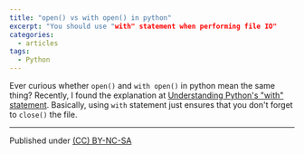 ```yaml
---
title: "open() vs with open() in python"
excerpt: "You should use "with" statement when performing file IO"
categories:
  - articles
tags:
  - Python
---
```


Ever curious whether `open()` and `with open()` in python mean the same thing? Recently, I found the explanation at [Understanding Python's "with" statement](http://effbot.org/zone/python-with-statement.htm). Basically, using `with` statement just ensures that you don't forget to `close()` the file.

---
Published under <a rel="license" href="http://creativecommons.org/licenses/by-nc-sa/3.0/">(CC) BY-NC-SA </a>
